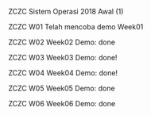 ZCZC Sistem Operasi 2018 Awal (1)

ZCZC W01 Telah mencoba demo Week01

ZCZC W02 Week02 Demo: done

ZCZC W03 Week03 Demo: done!

ZCZC W04 Week04 Demo: done!

ZCZC W05 Week05 Demo: done

ZCZC W06 Week06 Demo: done
